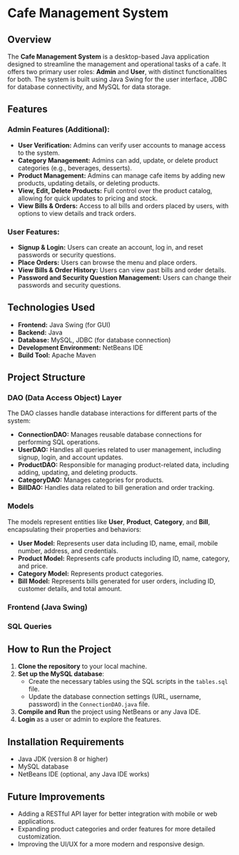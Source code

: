 # Cafe Management System

## Overview
The **Cafe Management System** is a desktop-based Java application designed to streamline the management and operational tasks of a cafe. It offers two primary user roles: **Admin** and **User**, with distinct functionalities for both. The system is built using Java Swing for the user interface, JDBC for database connectivity, and MySQL for data storage.


## Features
### Admin Features (Additional):
- **User Verification:** Admins can verify user accounts to manage access to the system.
- **Category Management:** Admins can add, update, or delete product categories (e.g., beverages, desserts).
- **Product Management:** Admins can manage cafe items by adding new products, updating details, or deleting products.
- **View, Edit, Delete Products:** Full control over the product catalog, allowing for quick updates to pricing and stock.
- **View Bills & Orders:** Access to all bills and orders placed by users, with options to view details and track orders.

### User Features:
- **Signup & Login:** Users can create an account, log in, and reset passwords or security questions.
- **Place Orders:** Users can browse the menu and place orders.
- **View Bills & Order History:** Users can view past bills and order details.
- **Password and Security Question Management:** Users can change their passwords and security questions.

## Technologies Used
- **Frontend:** Java Swing (for GUI)
- **Backend:** Java
- **Database:** MySQL, JDBC (for database connection)
- **Development Environment:** NetBeans IDE
- **Build Tool:** Apache Maven

## Project Structure

### DAO (Data Access Object) Layer
The DAO classes handle database interactions for different parts of the system:
- **ConnectionDAO:** Manages reusable database connections for performing SQL operations.
- **UserDAO:** Handles all queries related to user management, including signup, login, and account updates.
- **ProductDAO:** Responsible for managing product-related data, including adding, updating, and deleting products.
- **CategoryDAO:** Manages categories for products.
- **BillDAO:** Handles data related to bill generation and order tracking.

### Models
The models represent entities like **User**, **Product**, **Category**, and **Bill**, encapsulating their properties and behaviors:
- **User Model:** Represents user data including ID, name, email, mobile number, address, and credentials.
- **Product Model:** Represents cafe products including ID, name, category, and price.
- **Category Model:** Represents product categories.
- **Bill Model:** Represents bills generated for user orders, including ID, customer details, and total amount.

### Frontend (Java Swing)

### SQL Queries

## How to Run the Project
1. **Clone the repository** to your local machine.
2. **Set up the MySQL database**: 
    - Create the necessary tables using the SQL scripts in the `tables.sql` file.
    - Update the database connection settings (URL, username, password) in the `ConnectionDAO.java` file.
3. **Compile and Run** the project using NetBeans or any Java IDE.
4. **Login** as a user or admin to explore the features.

## Installation Requirements
- Java JDK (version 8 or higher)
- MySQL database
- NetBeans IDE (optional, any Java IDE works)

## Future Improvements
- Adding a RESTful API layer for better integration with mobile or web applications.
- Expanding product categories and order features for more detailed customization.
- Improving the UI/UX for a more modern and responsive design.


